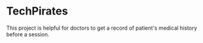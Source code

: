 # TechPirates

This project is helpful for doctors to get a record of patient's medical history before a session.
